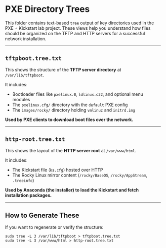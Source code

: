# PXE Directory Trees

This folder contains text-based `tree` output of key directories used in the PXE + Kickstart lab project. These views help you understand how files should be organized on the TFTP and HTTP servers for a successful network installation.

---

## `tftpboot.tree.txt`

This shows the structure of the **TFTP server directory** at `/var/lib/tftpboot`.

It includes:

- Bootloader files like `pxelinux.0`, `ldlinux.c32`, and optional menu modules
- The `pxelinux.cfg/` directory with the `default` PXE config
- The `images/rocky/` directory holding `vmlinuz` and `initrd.img`

**Used by PXE clients to download boot files over the network.**

---

## `http-root.tree.txt`

This shows the layout of the **HTTP server root** at `/var/www/html`.

It includes:

- The Kickstart file (`ks.cfg`) hosted over HTTP
- The Rocky Linux mirror content (`/rocky/BaseOS`, `/rocky/AppStream`, `.treeinfo`)

**Used by Anaconda (the installer) to load the Kickstart and fetch installation packages.**

---

## How to Generate These

If you want to regenerate or verify the structure:

```
sudo tree -L 3 /var/lib/tftpboot > tftpboot.tree.txt
sudo tree -L 3 /var/www/html > http-root.tree.txt
```
